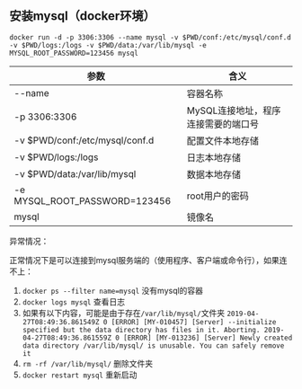 ## 安装mysql（docker环境）
```shell
docker run -d -p 3306:3306 --name mysql -v $PWD/conf:/etc/mysql/conf.d -v $PWD/logs:/logs -v $PWD/data:/var/lib/mysql -e MYSQL_ROOT_PASSWORD=123456 mysql
```
| 参数   |      含义      | 
|----------|-------------|
| --name | 容器名称 |
| -p 3306:3306 | MySQL连接地址，程序连接需要的端口号 |
| -v $PWD/conf:/etc/mysql/conf.d | 配置文件本地存储 |
| -v $PWD/logs:/logs | 日志本地存储 |
| -v $PWD/data:/var/lib/mysql | 数据本地存储 |
| -e MYSQL_ROOT_PASSWORD=123456 | root用户的密码 |
| mysql | 镜像名 |

异常情况：  

正常情况下是可以连接到mysql服务端的（使用程序、客户端或命令行），如果连不上：  
1. `docker ps --filter name=mysql` 没有mysql的容器
2. `docker logs mysql` 查看日志
3. 如果有以下内容，可能是由于存在`/var/lib/mysql/`文件夹
    `2019-04-27T08:49:36.861549Z 0 [ERROR] [MY-010457] [Server] --initialize specified but the data directory has files in it. Aborting.
    2019-04-27T08:49:36.861559Z 0 [ERROR] [MY-013236] [Server] Newly created data directory /var/lib/mysql/ is unusable. You can safely remove it`
4. `rm -rf /var/lib/mysql/` 删除文件夹
5. `docker restart mysql` 重新启动

